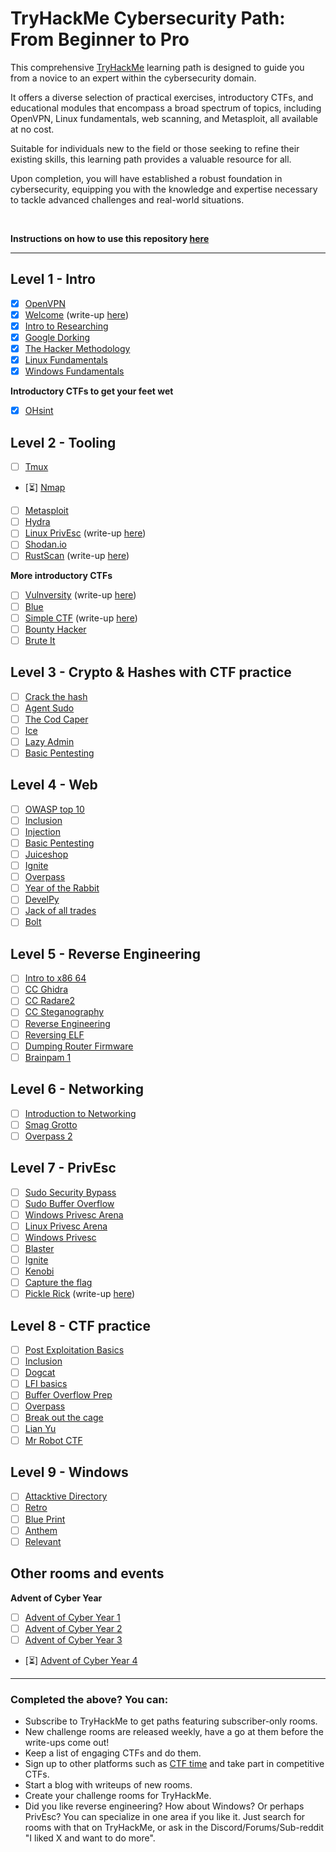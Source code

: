 # TryHackMe Cybersecurity Path: From Beginner to Pro

This comprehensive [TryHackMe](https://tryhackme.com) learning path is designed to guide you from a novice to an expert within the cybersecurity domain. 

It offers a diverse selection of practical exercises, introductory CTFs, and educational modules that encompass a broad spectrum of topics, including OpenVPN, Linux fundamentals, web scanning, and Metasploit, all available at no cost.

Suitable for individuals new to the field or those seeking to refine their existing skills, this learning path provides a valuable resource for all.

Upon completion, you will have established a robust foundation in cybersecurity, equipping you with the knowledge and expertise necessary to tackle advanced challenges and real-world situations.

<br>

**Instructions on how to use this repository [here](/INSTRUCTIONS.md)**

---

## Level 1 - Intro
- [x] [OpenVPN](https://tryhackme.com/room/openvpn)
- [x] [Welcome](https://tryhackme.com/jr/welcome) (write-up [here](write-ups/level1/Welcome))
- [x] [Intro to Researching](https://tryhackme.com/room/introtoresearch)
- [x] [Google Dorking](https://tryhackme.com/room/googledorking)
- [x] [The Hacker Methodology](https://tryhackme.com/room/hackermethodology)
- [x] [Linux Fundamentals](https://tryhackme.com/module/linux-fundamentals)
- [x] [Windows Fundamentals](https://tryhackme.com/module/windows-fundamentals)
<!-- - [x] [Crash Course Pentesting](https://tryhackme.com/room/ccpentesting) / Private -->

**Introductory CTFs to get your feet wet**
- [x] [OHsint](https://tryhackme.com/room/ohsint)

## Level 2 - Tooling
- [ ] [Tmux](https://tryhackme.com/room/rptmux)
- [⏳] [Nmap](https://tryhackme.com/room/furthernmap)
- [ ] [Metasploit](https://tryhackme.com/room/metasploitintro)
- [ ] [Hydra](https://tryhackme.com/room/hydra)
- [ ] [Linux PrivEsc](https://tryhackme.com/room/linuxprivesc) (write-up [here](write-ups/level2/Linux%20PrivEsc))
- [ ] [Shodan.io](https://tryhackme.com/room/shodan)
- [ ] [RustScan](https://tryhackme.com/room/rustscan) (write-up [here](write-ups/level2/RustScan))
<!-- - [ ] [Sublist3r](https://tryhackme.com/room/rpsublist3r) -->
<!-- - [ ] [Web Scanning](https://tryhackme.com/room/rpwebscanning) -->

**More introductory CTFs**
- [ ] [Vulnversity](https://tryhackme.com/room/vulnversity) (write-up [here](write-ups/level2/Vulnversity))
- [ ] [Blue](https://tryhackme.com/room/blue)
- [ ] [Simple CTF](https://tryhackme.com/room/easyctf) (write-up [here](write-ups/level2/Simple%20CTF))
- [ ] [Bounty Hacker](https://tryhackme.com/room/cowboyhacker)
- [ ] [Brute It](https://tryhackme.com/room/bruteit)

## Level 3 - Crypto & Hashes with CTF practice
- [ ] [Crack the hash](https://tryhackme.com/room/crackthehash)
- [ ] [Agent Sudo](https://tryhackme.com/room/agentsudoctf)
- [ ] [The Cod Caper](https://tryhackme.com/room/thecodcaper)
- [ ] [Ice](https://tryhackme.com/room/ice)
- [ ] [Lazy Admin](https://tryhackme.com/room/lazyadmin)
- [ ] [Basic Pentesting](https://tryhackme.com/room/basicpentestingjt)

## Level 4 - Web
- [ ] [OWASP top 10](https://tryhackme.com/room/owasptop10)
- [ ] [Inclusion](https://tryhackme.com/room/inclusion)
- [ ] [Injection](https://tryhackme.com/room/injection)
- [ ] [Basic Pentesting](https://tryhackme.com/room/basicpentestingjt)
- [ ] [Juiceshop](https://tryhackme.com/room/owaspjuiceshop)
- [ ] [Ignite](https://tryhackme.com/room/ignite)
- [ ] [Overpass](https://tryhackme.com/room/overpass)
- [ ] [Year of the Rabbit](https://tryhackme.com/room/yearoftherabbit)
- [ ] [DevelPy](https://tryhackme.com/room/bsidesgtdevelpy)
- [ ] [Jack of all trades](https://tryhackme.com/room/jackofalltrades)
- [ ] [Bolt](https://tryhackme.com/room/bolt)

## Level 5 - Reverse Engineering
- [ ] [Intro to x86 64](https://tryhackme.com/room/introtox8664)
- [ ] [CC Ghidra](https://tryhackme.com/room/ccghidra)
- [ ] [CC Radare2](https://tryhackme.com/room/ccradare2)
- [ ] [CC Steganography](https://tryhackme.com/room/ccstego)
- [ ] [Reverse Engineering](https://tryhackme.com/room/reverseengineering)
- [ ] [Reversing ELF](https://tryhackme.com/room/reverselfiles)
- [ ] [Dumping Router Firmware](https://tryhackme.com/room/rfirmware)
- [ ] [Brainpam 1](https://tryhackme.com/room/brainpan)

## Level 6 - Networking
- [ ] [Introduction to Networking](https://tryhackme.com/room/introtonetworking)
- [ ] [Smag Grotto](https://tryhackme.com/room/smaggrotto)
- [ ] [Overpass 2](https://tryhackme.com/room/overpass2hacked)

## Level 7 - PrivEsc
- [ ] [Sudo Security Bypass](https://tryhackme.com/room/sudovulnsbypass)
- [ ] [Sudo Buffer Overflow](https://tryhackme.com/room/sudovulnsbof)
- [ ] [Windows Privesc Arena](https://tryhackme.com/room/windowsprivescarena)
- [ ] [Linux Privesc Arena](https://tryhackme.com/room/linuxprivescarena)
- [ ] [Windows Privesc](https://tryhackme.com/room/windows10privesc)
- [ ] [Blaster](https://tryhackme.com/room/blaster)
- [ ] [Ignite](https://tryhackme.com/room/ignite)
- [ ] [Kenobi](https://tryhackme.com/room/kenobi)
- [ ] [Capture the flag](https://tryhackme.com/room/c4ptur3th3fl4g)
- [ ] [Pickle Rick](https://tryhackme.com/room/picklerick) (write-up [here](write-ups/level7/Pickle%20Rick))

## Level 8 - CTF practice
- [ ] [Post Exploitation Basics](https://tryhackme.com/room/postexploit)
- [ ] [Inclusion](https://tryhackme.com/room/inclusion)
- [ ] [Dogcat](https://tryhackme.com/room/dogcat)
- [ ] [LFI basics](https://tryhackme.com/room/lfibasics)
- [ ] [Buffer Overflow Prep](https://tryhackme.com/room/bufferoverflowprep)
- [ ] [Overpass](https://tryhackme.com/room/overpass)
- [ ] [Break out the cage](https://tryhackme.com/room/breakoutthecage1)
- [ ] [Lian Yu](https://tryhackme.com/room/lianyu)
- [ ] [Mr Robot CTF](https://tryhackme.com/room/mrrobot)

## Level 9 - Windows
- [ ] [Attacktive Directory](https://tryhackme.com/room/attacktivedirectory)
- [ ] [Retro](https://tryhackme.com/room/retro)
- [ ] [Blue Print](https://tryhackme.com/room/blueprint)
- [ ] [Anthem](https://tryhackme.com/room/anthem)
- [ ] [Relevant](https://tryhackme.com/room/relevant)

## Other rooms and events

**Advent of Cyber Year**
- [ ] [Advent of Cyber Year 1](https://tryhackme.com/room/25daysofchristmas)
- [ ] [Advent of Cyber Year 2](https://tryhackme.com/room/adventofcyber2)
- [ ] [Advent of Cyber Year 3](https://tryhackme.com/room/adventofcyber3)
- [⏳] [Advent of Cyber Year 4](https://tryhackme.com/room/adventofcyber4)

---

### Completed the above? You can:
- Subscribe to TryHackMe to get paths featuring subscriber-only rooms.
- New challenge rooms are released weekly, have a go at them before the write-ups come out!
- Keep a list of engaging CTFs and do them.
- Sign up to other platforms such as [CTF time](https://ctftime.org/) and take part in competitive CTFs.
- Start a blog with writeups of new rooms.
- Create your challenge rooms for TryHackMe.
- Did you like reverse engineering? How about Windows? Or perhaps PrivEsc? You can specialize in one area if you like it. Just search for rooms with that on TryHackMe, or ask in the Discord/Forums/Sub-reddit "I liked X and want to do more".
